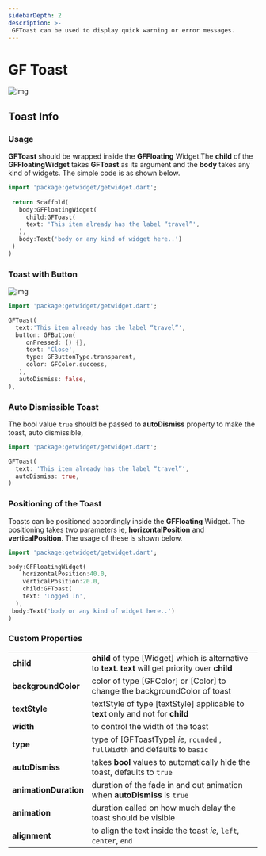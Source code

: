 ```yaml
---
sidebarDepth: 2
description: >- 
 GFToast can be used to display quick warning or error messages.
---
```


# GF Toast

![img](https://ik.imagekit.io/ionicfirebaseapp/toasts-2x-1_9idLGAvE-.png)

## Toast Info
### Usage

**GFToast** should be wrapped inside the **GFFloating** Widget.The **child** of the **GFFloatingWidget** takes **GFToast** as its argument and the **body** takes any kind of widgets. The simple code is as shown below. 

```dart
import 'package:getwidget/getwidget.dart';
 
 return Scaffold(
   body:GFFloatingWidget(
     child:GFToast(
     text: 'This item already has the label “travel”',
   ),
   body:Text('body or any kind of widget here..')
 )
)
```

### Toast with Button

![img](https://ik.imagekit.io/ionicfirebaseapp/2_eNc7t_Ewo.png)

```dart
import 'package:getwidget/getwidget.dart';

GFToast(
  text:'This item already has the label “travel”',
  button: GFButton(
     onPressed: () {},
     text: 'Close',
     type: GFButtonType.transparent,
     color: GFColor.success,
   ),
   autoDismiss: false,
),
```

### Auto Dismissible Toast

The bool value `true` should be passed to **autoDismiss** property to make the toast, auto dismissible,

```dart
import 'package:getwidget/getwidget.dart';

GFToast(
  text: 'This item already has the label “travel”',
  autoDismiss: true,
)
```

### Positioning of the Toast

Toasts can be positioned accordingly inside the **GFFloating** Widget. The positioning takes two parameters ie, **horizontalPosition** and **verticalPosition**. The usage of these is shown below.

```dart
import 'package:getwidget/getwidget.dart';

body:GFFloatingWidget(
    horizontalPosition:40.0,
    verticalPosition:20.0,
    child:GFToast(
    text: 'Logged In',
  ),
 body:Text('body or any kind of widget here..')
)
```

### Custom Properties

|  |  |
| :--- | :--- |
| **child**               | **child** of type \[Widget\] which is alternative to **text**. **text** will get priority over **child** |
| **backgroundColor** | color of type \[GFColor\] or \[Color\] to change the backgroundColor of toast |
| **textStyle** | textStyle of type \[textStyle\] applicable to **text** only and not for **child** |
| **width** | to control the width of the toast |
| **type** | type of \[GFToastType\]  _ie_, `rounded` , `fullWidth` and defaults to `basic` |
| **autoDismiss** | takes **bool** values to automatically hide the toast, defaults to `true` |
| **animationDuration** | duration of the fade in and out animation when **autoDismiss** is `true` |
| **animation** | duration called on how much delay the toast should be visible |
| **alignment** | to align the text inside the toast _ie,_ `left`, `center`, `end` |

